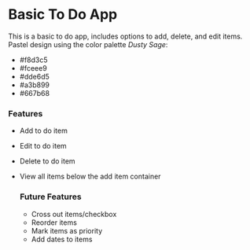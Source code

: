 # Basic To Do App
This is a basic to do app, includes options to add, delete, and edit items. Pastel design using the color palette *Dusty Sage*:
- #f8d3c5
- #fceee9
- #dde6d5
- #a3b899
- #667b68

### Features
- Add to do item
- Edit to do item
- Delete to do item
- View all items below the add item container

  ### Future Features
  - Cross out items/checkbox
  - Reorder items
  - Mark items as priority
  - Add dates to items
